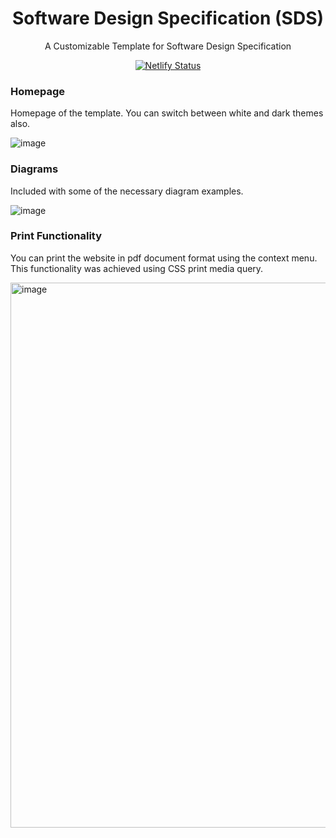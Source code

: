 <div align="center">
  <h1> Software Design Specification (SDS) </h1>
  <p>A Customizable Template for Software Design Specification</p>
  
  [![Netlify Status](https://api.netlify.com/api/v1/badges/562ef054-6fdc-4ef0-a4cf-b4408b11cad3/deploy-status)](https://app.netlify.com/sites/sds-template/deploys)
  <br>
</div>

### Homepage
Homepage of the template. You can switch between white and dark themes also. <br>

![image](https://github.com/MusfiqDehan/SDS/assets/47440165/fcea0af8-075f-412c-b234-0c92e0682b59)

### Diagrams
Included with some of the necessary diagram examples. <br>

![image](https://github.com/MusfiqDehan/SDS/assets/47440165/c1f779d6-e189-4841-86cb-43bfe3810612)

### Print Functionality
You can print the website in pdf document format using the context menu. This functionality was achieved using CSS print media query. <br>

<img width="872" alt="image" src="https://github.com/MusfiqDehan/SDS/assets/47440165/76c64b10-154d-4b1d-a25e-1e57487f6ff8">





